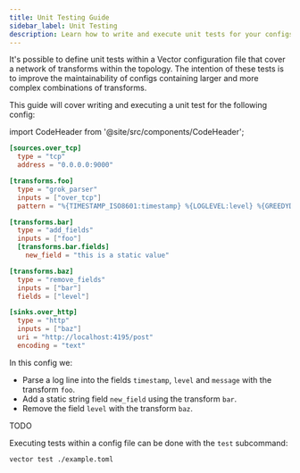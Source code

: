 ```yaml
---
title: Unit Testing Guide
sidebar_label: Unit Testing
description: Learn how to write and execute unit tests for your configs
---
```


It's possible to define unit tests within a Vector configuration file that cover
a network of transforms within the topology. The intention of these tests is to
improve the maintainability of configs containing larger and more complex
combinations of transforms.

This guide will cover writing and executing a unit test for the following config:

import CodeHeader from '@site/src/components/CodeHeader';

<CodeHeader fileName="example.toml" />

```toml
[sources.over_tcp]
  type = "tcp"
  address = "0.0.0.0:9000"

[transforms.foo]
  type = "grok_parser"
  inputs = ["over_tcp"]
  pattern = "%{TIMESTAMP_ISO8601:timestamp} %{LOGLEVEL:level} %{GREEDYDATA:message}"

[transforms.bar]
  type = "add_fields"
  inputs = ["foo"]
  [transforms.bar.fields]
    new_field = "this is a static value"

[transforms.baz]
  type = "remove_fields"
  inputs = ["bar"]
  fields = ["level"]

[sinks.over_http]
  type = "http"
  inputs = ["baz"]
  uri = "http://localhost:4195/post"
  encoding = "text"
```

In this config we:

- Parse a log line into the fields `timestamp`, `level` and `message` with the
  transform `foo`.
- Add a static string field `new_field` using the transform `bar`.
- Remove the field `level` with the transform `baz`.

TODO

Executing tests within a config file can be done with the `test` subcommand:

```bash
vector test ./example.toml
```

[docs.testing]: /docs/reference/testing
